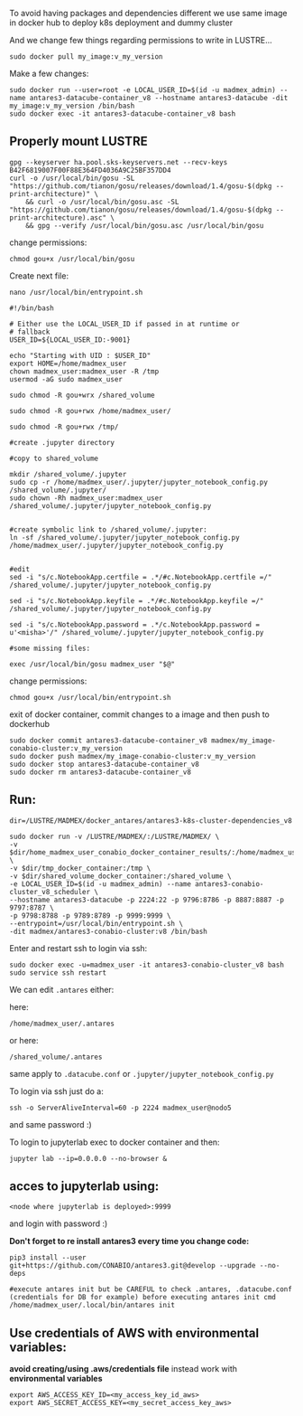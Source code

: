 To avoid having packages and dependencies different we use same image in docker hub to deploy k8s deployment and dummy cluster

And we change few things regarding permissions to write in LUSTRE...

```
sudo docker pull my_image:v_my_version
```

Make a few changes:

```
sudo docker run --user=root -e LOCAL_USER_ID=$(id -u madmex_admin) --name antares3-datacube-container_v8 --hostname antares3-datacube -dit my_image:v_my_version /bin/bash
sudo docker exec -it antares3-datacube-container_v8 bash
```

## Properly mount LUSTRE

```
gpg --keyserver ha.pool.sks-keyservers.net --recv-keys B42F6819007F00F88E364FD4036A9C25BF357DD4
curl -o /usr/local/bin/gosu -SL "https://github.com/tianon/gosu/releases/download/1.4/gosu-$(dpkg --print-architecture)" \
    && curl -o /usr/local/bin/gosu.asc -SL "https://github.com/tianon/gosu/releases/download/1.4/gosu-$(dpkg --print-architecture).asc" \
    && gpg --verify /usr/local/bin/gosu.asc /usr/local/bin/gosu 
```

change permissions:

```
chmod gou+x /usr/local/bin/gosu
```

Create next file:

```
nano /usr/local/bin/entrypoint.sh
```

```
#!/bin/bash

# Either use the LOCAL_USER_ID if passed in at runtime or
# fallback
USER_ID=${LOCAL_USER_ID:-9001}

echo "Starting with UID : $USER_ID"
export HOME=/home/madmex_user
chown madmex_user:madmex_user -R /tmp
usermod -aG sudo madmex_user

sudo chmod -R gou+wrx /shared_volume

sudo chmod -R gou+rwx /home/madmex_user/

sudo chmod -R gou+rwx /tmp/

#create .jupyter directory

#copy to shared_volume

mkdir /shared_volume/.jupyter
sudo cp -r /home/madmex_user/.jupyter/jupyter_notebook_config.py /shared_volume/.jupyter/
sudo chown -Rh madmex_user:madmex_user /shared_volume/.jupyter/jupyter_notebook_config.py


#create symbolic link to /shared_volume/.jupyter:
ln -sf /shared_volume/.jupyter/jupyter_notebook_config.py /home/madmex_user/.jupyter/jupyter_notebook_config.py


#edit
sed -i "s/c.NotebookApp.certfile = .*/#c.NotebookApp.certfile =/" /shared_volume/.jupyter/jupyter_notebook_config.py

sed -i "s/c.NotebookApp.keyfile = .*/#c.NotebookApp.keyfile =/" /shared_volume/.jupyter/jupyter_notebook_config.py

sed -i "s/c.NotebookApp.password = .*/c.NotebookApp.password = u'<misha>'/" /shared_volume/.jupyter/jupyter_notebook_config.py

#some missing files:

exec /usr/local/bin/gosu madmex_user "$@"
```

change permissions:

```
chmod gou+x /usr/local/bin/entrypoint.sh
```

exit of docker container, commit changes to a image and then push to dockerhub

```
sudo docker commit antares3-datacube-container_v8 madmex/my_image-conabio-cluster:v_my_version
sudo docker push madmex/my_image-conabio-cluster:v_my_version
sudo docker stop antares3-datacube-container_v8
sudo docker rm antares3-datacube-container_v8
```

## Run:

```
dir=/LUSTRE/MADMEX/docker_antares/antares3-k8s-cluster-dependencies_v8

sudo docker run -v /LUSTRE/MADMEX/:/LUSTRE/MADMEX/ \
-v $dir/home_madmex_user_conabio_docker_container_results/:/home/madmex_user/results \
-v $dir/tmp_docker_container:/tmp \
-v $dir/shared_volume_docker_container:/shared_volume \
-e LOCAL_USER_ID=$(id -u madmex_admin) --name antares3-conabio-cluster_v8_scheduler \
--hostname antares3-datacube -p 2224:22 -p 9796:8786 -p 8887:8887 -p 9797:8787 \
-p 9798:8788 -p 9789:8789 -p 9999:9999 \
--entrypoint=/usr/local/bin/entrypoint.sh \
-dit madmex/antares3-conabio-cluster:v8 /bin/bash
```

Enter and restart ssh to login via ssh:

```
sudo docker exec -u=madmex_user -it antares3-conabio-cluster_v8 bash
sudo service ssh restart
```

We can edit ```.antares``` either:

here:

```
/home/madmex_user/.antares
```

or here:

```
/shared_volume/.antares
```

same apply to ```.datacube.conf``` or ```.jupyter/jupyter_notebook_config.py```

To login via ssh just do a:

```
ssh -o ServerAliveInterval=60 -p 2224 madmex_user@nodo5
```

and same password :)

To login to jupyterlab exec to docker container and then:

```
jupyter lab --ip=0.0.0.0 --no-browser &
```

## acces to jupyterlab using:

```
<node where jupyterlab is deployed>:9999
```

and login with password :)

**Don't forget to re install antares3 every time you change code:**

```
pip3 install --user git+https://github.com/CONABIO/antares3.git@develop --upgrade --no-deps

#execute antares init but be CAREFUL to check .antares, .datacube.conf (credentials for DB for example) before executing antares init cmd
/home/madmex_user/.local/bin/antares init
```


## Use credentials of AWS with environmental variables: 

**avoid creating/using .aws/credentials file** instead work with **environmental variables**

```
export AWS_ACCESS_KEY_ID=<my_access_key_id_aws>
export AWS_SECRET_ACCESS_KEY=<my_secret_access_key_aws>
```
